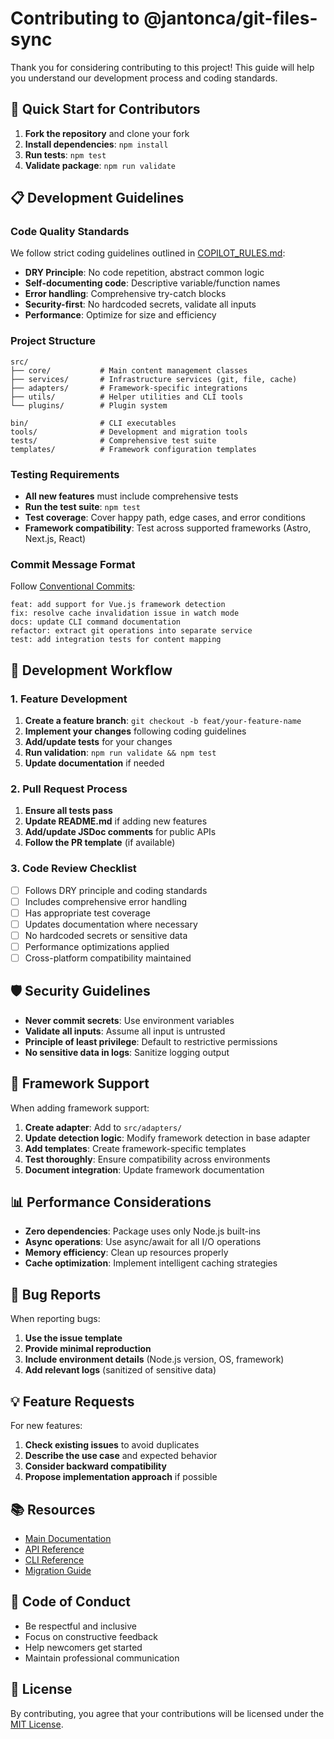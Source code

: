 # Contributing to @jantonca/git-files-sync

Thank you for considering contributing to this project! This guide will help you understand our development process and coding standards.

## 🚀 Quick Start for Contributors

1. **Fork the repository** and clone your fork
2. **Install dependencies**: `npm install`
3. **Run tests**: `npm test`
4. **Validate package**: `npm run validate`

## 📋 Development Guidelines

### Code Quality Standards

We follow strict coding guidelines outlined in [COPILOT_RULES.md](./COPILOT_RULES.md):

- **DRY Principle**: No code repetition, abstract common logic
- **Self-documenting code**: Descriptive variable/function names
- **Error handling**: Comprehensive try-catch blocks
- **Security-first**: No hardcoded secrets, validate all inputs
- **Performance**: Optimize for size and efficiency

### Project Structure

```
src/
├── core/           # Main content management classes
├── services/       # Infrastructure services (git, file, cache)
├── adapters/       # Framework-specific integrations
├── utils/          # Helper utilities and CLI tools
└── plugins/        # Plugin system

bin/                # CLI executables
tools/              # Development and migration tools
tests/              # Comprehensive test suite
templates/          # Framework configuration templates
```

### Testing Requirements

- **All new features** must include comprehensive tests
- **Run the test suite**: `npm test`
- **Test coverage**: Cover happy path, edge cases, and error conditions
- **Framework compatibility**: Test across supported frameworks (Astro, Next.js, React)

### Commit Message Format

Follow [Conventional Commits](https://conventionalcommits.org/):

```
feat: add support for Vue.js framework detection
fix: resolve cache invalidation issue in watch mode
docs: update CLI command documentation
refactor: extract git operations into separate service
test: add integration tests for content mapping
```

## 🔧 Development Workflow

### 1. Feature Development

1. **Create a feature branch**: `git checkout -b feat/your-feature-name`
2. **Implement your changes** following coding guidelines
3. **Add/update tests** for your changes
4. **Run validation**: `npm run validate && npm test`
5. **Update documentation** if needed

### 2. Pull Request Process

1. **Ensure all tests pass**
2. **Update README.md** if adding new features
3. **Add/update JSDoc comments** for public APIs
4. **Follow the PR template** (if available)

### 3. Code Review Checklist

- [ ] Follows DRY principle and coding standards
- [ ] Includes comprehensive error handling
- [ ] Has appropriate test coverage
- [ ] Updates documentation where necessary
- [ ] No hardcoded secrets or sensitive data
- [ ] Performance optimizations applied
- [ ] Cross-platform compatibility maintained

## 🛡️ Security Guidelines

- **Never commit secrets**: Use environment variables
- **Validate all inputs**: Assume all input is untrusted
- **Principle of least privilege**: Default to restrictive permissions
- **No sensitive data in logs**: Sanitize logging output

## 🎯 Framework Support

When adding framework support:

1. **Create adapter**: Add to `src/adapters/`
2. **Update detection logic**: Modify framework detection in base adapter
3. **Add templates**: Create framework-specific templates
4. **Test thoroughly**: Ensure compatibility across environments
5. **Document integration**: Update framework documentation

## 📊 Performance Considerations

- **Zero dependencies**: Package uses only Node.js built-ins
- **Async operations**: Use async/await for all I/O operations
- **Memory efficiency**: Clean up resources properly
- **Cache optimization**: Implement intelligent caching strategies

## 🐛 Bug Reports

When reporting bugs:

1. **Use the issue template**
2. **Provide minimal reproduction**
3. **Include environment details** (Node.js version, OS, framework)
4. **Add relevant logs** (sanitized of sensitive data)

## 💡 Feature Requests

For new features:

1. **Check existing issues** to avoid duplicates
2. **Describe the use case** and expected behavior
3. **Consider backward compatibility**
4. **Propose implementation approach** if possible

## 📚 Resources

- [Main Documentation](./docs/README.md)
- [API Reference](./docs/API.md)
- [CLI Reference](./docs/CLI.md)
- [Migration Guide](./docs/MIGRATION_GUIDE.md)

## 🤝 Code of Conduct

- Be respectful and inclusive
- Focus on constructive feedback
- Help newcomers get started
- Maintain professional communication

## 📄 License

By contributing, you agree that your contributions will be licensed under the [MIT License](./LICENSE).
